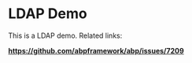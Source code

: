 # LDAP Demo

This is a LDAP demo. Related links:

**https://github.com/abpframework/abp/issues/7209**